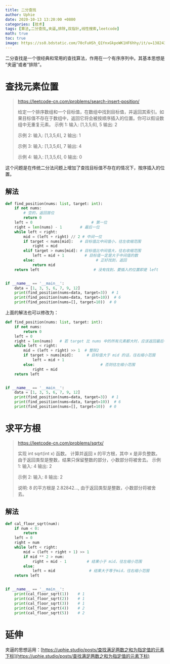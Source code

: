```yaml
---
title: 二分查找
author: Uphie
date: 2020-10-13 13:20:00 +0800
categories: [技术]
tags: [算法,二分查找,夹逼,排除,双指针,线性搜索,leetcode]
math: true
toc: true
image: https://ss0.bdstatic.com/70cFuHSh_Q1YnxGkpoWK1HF6hhy/it/u=1382434732,1201294932&fm=26&gp=0.jpg
---
```


二分查找是一个很经典和常用的查找算法，作用在一个有序序列中。其基本思想是 “夹逼”或者“排除”。

# 查找元素位置

> https://leetcode-cn.com/problems/search-insert-position/
>
>给定一个排序数组和一个目标值，在数组中找到目标值，并返回其索引。如果目标值不存在于数组中，返回它将会被按顺序插入的位置。你可以假设数组中无重复元素。
>示例 1:
>输入: [1,3,5,6], 5
>输出: 2
>
>示例 2:
>输入: [1,3,5,6], 2
>输出: 1
>
>示例 3:
>输入: [1,3,5,6], 7
>输出: 4
>
>示例 4:
>输入: [1,3,5,6], 0
>输出: 0

这个问题是在传统二分法问题上增加了查找目标值不存在的情况下，按序插入的位置。

## 解法
```python
def find_position(nums: list, target: int):
    if not nums:
        # 空的，返回首位
        return 0
    left = 0                          # 第一位
    right = len(nums) - 1        # 最后一位
    while left < right:
        mid = (left + right) // 2 # 中间一位
        if target < nums[mid]:   # 目标值比中间值小，往左收缩范围
            right = mid
        elif target > nums[mid]: # 目标值比中间值大，往右收缩范围
            left = mid + 1         # 目标值一定是大于中间值的数
        else:                           # 正好找到，返回
            return mid
    return left                        # 没有找到，要插入的位置即是 left


if __name__ == '__main__':
    data = [1, 3, 5, 6, 7, 9, 12]
    print(find_position(nums=data, target=3))  # 1
    print(find_position(nums=data, target=10))  # 6
    print(find_position(nums=[], target=10))  # 0
```

上面的解法也可以修改为：

```python
def find_position(nums: list, target: int):
    if not nums:
        return 0
    left = 0
    right = len(nums)   # 若 target 比 nums 中的所有元素都大时，应该返回最后一个元素索引+1，即 len(nums)
    while left < right:
        mid = (left + right) >> 1  # 整除2
        if target > nums[mid]:      # 目标值大于 mid 的话，往右缩小范围
            left = mid + 1
        else:                             # 否则往左缩小范围
            right = mid
    return left


if __name__ == '__main__':
    data = [1, 3, 5, 6, 7, 9, 12]
    print(find_position(nums=data, target=3))  # 1
    print(find_position(nums=data, target=10))  # 6
    print(find_position(nums=[], target=10))  # 0
```


# 求平方根

> https://leetcode-cn.com/problems/sqrtx/
>
> 实现 int sqrt(int x) 函数。
> 计算并返回 x 的平方根，其中 x 是非负整数。
> 由于返回类型是整数，结果只保留整数的部分，小数部分将被舍去。
> 示例 1:
> 输入: 4
> 输出: 2
>
> 示例 2:
> 输入: 8
> 输出: 2
>
> 说明: 8 的平方根是 2.82842...,
> 由于返回类型是整数，小数部分将被舍去。

## 解法

```python
def cal_floor_sqrt(num):
    if num < 0:
        return
    left = 0
    right = num
    while left < right:
        mid = (left + right + 1) >> 1
        if mid ** 2 > num:
            right = mid - 1         # 结果小于 mid，往左缩小范围
        else:
            left = mid               # 结果大于等于mid，往右缩小范围
    return left


if __name__ == '__main__':
    print(cal_floor_sqrt(1))    # 1
    print(cal_floor_sqrt(2))    # 1
    print(cal_floor_sqrt(3))    # 1
    print(cal_floor_sqrt(4))    # 2
    print(cal_floor_sqrt(5))    # 2
```

# 延伸

夹逼的思想运用：[https://uphie.studio/posts/查找满足两数之和为指定值的元素下标](https://uphie.studio/posts/查找满足两数之和为指定值的元素下标)

